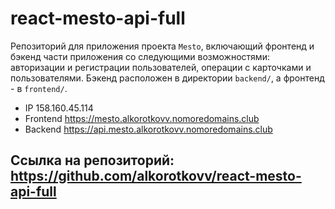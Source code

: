 # react-mesto-api-full
Репозиторий для приложения проекта `Mesto`, включающий фронтенд и бэкенд части приложения со следующими возможностями: авторизации и регистрации пользователей, операции с карточками и пользователями. Бэкенд расположен в директории `backend/`, а фронтенд - в `frontend/`. 
  
- IP 158.160.45.114
- Frontend https://mesto.alkorotkovv.nomoredomains.club
- Backend https://api.mesto.alkorotkovv.nomoredomains.club

## Ссылка на репозиторий: https://github.com/alkorotkovv/react-mesto-api-full
